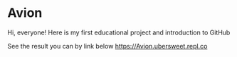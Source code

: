 # Avion

Hi, everyone!
Here is my first educational project and introduction to GitHub

See the result you can by link below
https://Avion.ubersweet.repl.co